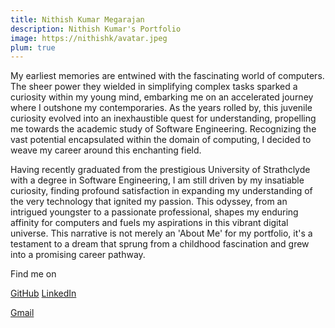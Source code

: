 ```yaml
---
title: Nithish Kumar Megarajan
description: Nithish Kumar's Portfolio
image: https://nithishk/avatar.jpeg
plum: true
---
```


My earliest memories are entwined with the fascinating world of computers. The sheer power they wielded in simplifying complex tasks sparked a curiosity within my young mind, embarking me on an accelerated journey where I outshone my contemporaries. As the years rolled by, this juvenile curiosity evolved into an inexhaustible quest for understanding, propelling me towards the academic study of Software Engineering. Recognizing the vast potential encapsulated within the domain of computing, I decided to weave my career around this enchanting field.

Having recently graduated from the prestigious University of Strathclyde with a degree in Software Engineering, I am still driven by my insatiable curiosity, finding profound satisfaction in expanding my understanding of the very technology that ignited my passion. This odyssey, from an intrigued youngster to a passionate professional, shapes my enduring affinity for computers and fuels my aspirations in this vibrant digital universe. This narrative is not merely an 'About Me' for my portfolio, it's a testament to a dream that sprung from a childhood fascination and grew into a promising career pathway.

Find me on

<p flex="~ gap-3 wrap" class="mt--2!">
  <a href="https://github.com/NithishK5" target="_blank"><span op75 i-simple-icons-github /> GitHub</a>
  <a href="https://www.linkedin.com/in/nithish-kumar-megarajan-2a17b31b4/" target="_blank"><span op75 i-simple-icons-linkedin/> LinkedIn</a>
  <a href="mailto:nithishkmegaraj05@gmail.com" class="mail-send">
          <div span op75 i-simple-icons-gmail /> Gmail
        </a>
</p>
